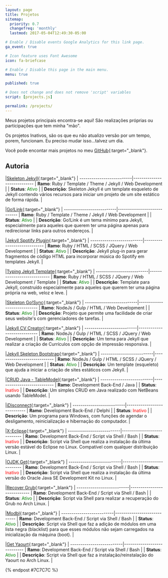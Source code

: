 ```yaml
---
layout: page
title: Projetos
sitemap:
  priority: 0.7
  changefreq: 'monthly'
  lastmod: 2017-05-04T12:49:30-05:00

# Enable / Disable events Google Analytics for this link page.
ga_event: true

# Icon feature uses Font Awesome
icon: fa-briefcase

# Enable / Disable this page in the main menu.
menu: true

published: true

# Does not change and does not remove 'script' variables
script: [projects.js]

permalink: /projects/
---
```


Meus projetos principais encontra-se aqui! São realizações próprias ou participações que tem minha "mão". 

Os projetos Inativos, são os que eu não atualizo versão por um tempo, porem, funcionam. Eu preciso mudar isso...talvez um dia.

Você pode encontar mais projetos no meu [GitHub](https://github.com/williamcanin){:target="_blank"}.

##  Autoria

|[Skeleton Jekyll](https://github.com/williamcanin/skeleton-jekyll){:target="_blank"} <i class="fa fa-external-link"></i>|
--------------------------|----------------------------
| **Ramo**: Ruby / Template / Theme / Jekyll /  Web Development |
| **Status**: <label style="color:green;">Ativo</label> |
| **Descrição**: Skeleton Jekyll é um template esqueleto de Jekyll contendo vários recursos para iniciar um projeto de um site estático de forma rápida. |

|[Go!Link](https://github.com/williamcanin/golink){:target="_blank"} <i class="fa fa-external-link"></i>|
--------------------------|----------------------------
| **Ramo**: Ruby / Template / Theme / Jekyll /  Web Development |
| **Status**: <label style="color:green;">Ativo</label> |
| **Descrição**: Go!Link é um tema mínimo para Jekyll, especialmente para aqueles que querem ter uma página apenas para redirecionar links para outros endereços. |

|[Jekyll Spotify Plugin](http://williamcanin.github.io/jekyll-spotify-plugin){:target="_blank"} <i class="fa fa-external-link"></i>|
--------------------------|----------------------------
| **Ramo**: Ruby / HTML / SCSS / JQuery / Web Development |
| **Status**: <label style="color:green;">Ativo</label> |
| **Descrição**: Jekyll plug-in para gerar fragmentos de código HTML para incorporar música do Spotify em templates Jekyll. |

|[Typing Jekyll Template](https://github.com/williamcanin/typing-jekyll-template){:target="_blank"} <i class="fa fa-external-link"></i>|
--------------------------|----------------------------
| **Ramo**: Ruby / HTML / SCSS / JQuery / Web Development / Template |
| **Status**: <label style="color:green;">Ativo</label> |
| **Descrição**: Template para Jekyll, construído especialmente para aqueles que querem ter uma página própria na web, veloz e leve. |

|[Skeleton Go!Sync](https://github.com/williamcanin/skeleton-gosync){:target="_blank"} <i class="fa fa-external-link"></i>|
--------------------------|----------------------------
| **Ramo**: NodeJs / Gulp / HTML / Web Development |
| **Status**: <label style="color:green;">Ativo</label> |
| **Descrição**: Projeto que permite uma facilidade de criar seus website's com gerenciadores de tarefas. |

|[Jekyll CV Creator](https://github.com/williamcanin/jekyll-cv-creator){:target="_blank"} <i class="fa fa-external-link"></i>|
--------------------------|----------------------------
| **Ramo**: NodeJs / Gulp / HTML / SCSS / JQuery / Web Development |
| **Status**: <label style="color:green;">Ativo</label> |
| **Descrição**: Um tema para Jekyll que realizar a criação de Currículos com opção de impressão responsiva. |

|[Jekyll Skeleton Bootstrap](https://github.com/williamcanin/jekyll-skeleton){:target="_blank"} <i class="fa fa-external-link"></i>|
--------------------------|----------------------------
| **Ramo**: NodeJs / Gulp / HTML / SCSS / JQuery / Web Development |
| **Status**: <label style="color:green;">Ativo</label> |
| **Descrição**: Um template (esqueleto) que ajuda a iniciar a criação de sites estáticos com Jekyll. |

|[CRUD Java - TableModel](https://github.com/williamcanin/crud-j2se-netbeans-tablemodel){:target="_blank"} <i class="fa fa-external-link"></i>|
--------------------------|----------------------------
| **Ramo**: Development Back-End / Java |
| **Status**: <label style="color:red;">Inativo</label> |
| **Descrição**: Um simples CRUD em Java realizado com NetBeans usando TableModel. |

|[iDisconnect](http://williamcanin.com/idisconnect){:target="_blank"} <i class="fa fa-external-link"></i>|
--------------------------|----------------------------
| **Ramo**: Development Back-End / Delphi |
| **Status**: <label style="color:red;">Inativo</label> |
| **Descrição**: Um programa para Windows, com funções de agendar o desligamento, reinicialização e hibernação do computador. |

|[X-Eclipse](https://github.com/williamcanin/x-eclipse){:target="_blank"} <i class="fa fa-external-link"></i>|
--------------------------|----------------------------
| **Ramo**: Development Back-End / Script via Shell / Bash |
| **Status**: <label style="color:red;">Inativo</label> |
| **Descrição**: Script via Shell que realiza a instalação da última versão estável do Eclipse no Linux. Compatível com qualquer distribuição Linux. |

|[OJDK Get](https://github.com/williamcanin/ojdk-get){:target="_blank"} <i class="fa fa-external-link"></i>|
--------------------------|----------------------------
| **Ramo**: Development Back-End / Script via Shell / Bash |
| **Status**: <label style="color:red;">Inativo</label> |
| **Descrição**: Script via Shell que realiza a instalação da última versão do Oracle Java SE Development Kit no Linux. |

|[Recover Grub](https://github.com/williamcanin/recover-grub){:target="_blank"} <i class="fa fa-external-link"></i>|
--------------------------|----------------------------
| **Ramo**: Development Back-End / Script via Shell / Bash |
| **Status**: <label style="color:green;">Ativo</label> |
| **Descrição**: Script via Shell para realizar a recuperação do Grub no Arch Linux. |

|[Modbl](https://github.com/williamcanin/modbl){:target="_blank"} <i class="fa fa-external-link"></i>|
--------------------------|----------------------------
| **Ramo**: Development Back-End / Script via Shell / Bash |
| **Status**: <label style="color:green;">Ativo</label> |
| **Descrição**: Script via Shell que faz a adição de módulos em uma lista negra (blacklist) para que esses módulos não sejam carregados na inicialização da máquina (boot). |

|[Get Yaourt](https://github.com/williamcanin/get-yaourt){:target="_blank"} <i class="fa fa-external-link"></i>|
--------------------------|----------------------------
| **Ramo**: Development Back-End / Script via Shell / Bash |
| **Status**: <label style="color:green;">Ativo</label> |
| **Descrição**: Script via Shell que faz a instalação/reinstalação do Yaourt no Arch Linux. |


{% endpost #7C7C7C %}